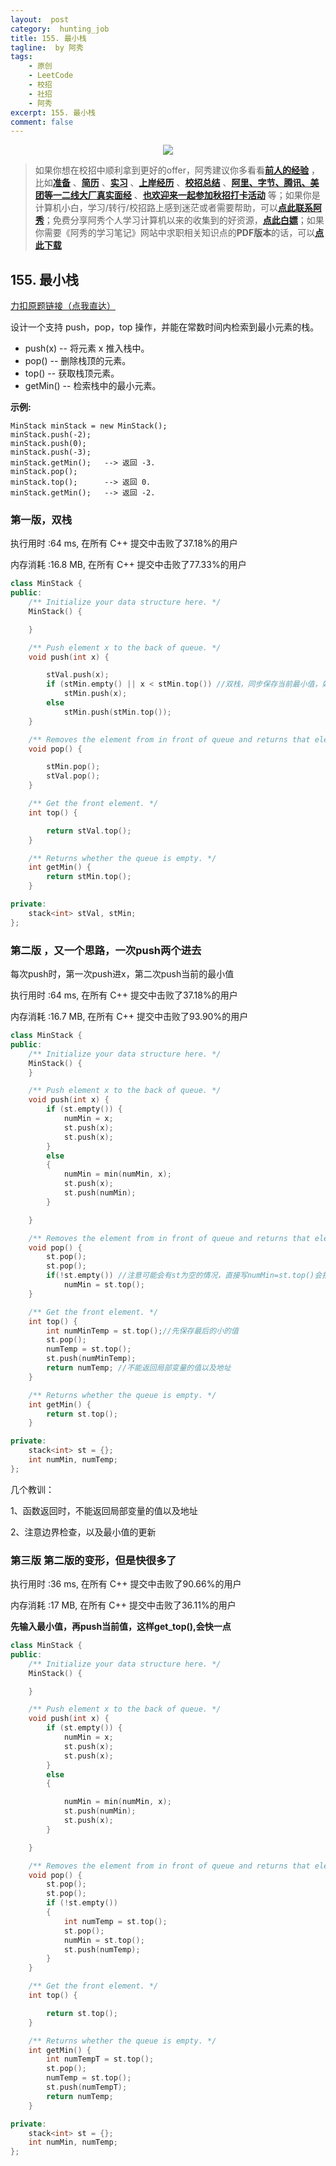 ```yaml
---
layout:  post
category:  hunting_job
title: 155. 最小栈
tagline:  by 阿秀
tags:
    - 原创
    - LeetCode
    - 校招
    - 社招
    - 阿秀
excerpt: 155. 最小栈
comment: false
---
```




<div align="center">
  <a href="/notes/05-xiustar/01-xiustar_reading_guide/01-introduce.html#阿秀组建了一个校招学习圈子">
      <img src="https://axiu-image-bed.oss-cn-shanghai.aliyuncs.com/img/202206190108471.png">
  </a></div>



> 如果你想在校招中顺利拿到更好的offer，阿秀建议你多看看<font style="font-weight:bold; color:#4169E1;text-decoration:underline;">[前人的经验](/notes/05-xiustar/01-xiustar_reading_guide/01-introduce.md)</font> ，比如<font style="font-weight:bold; color:#4169E1;text-decoration:underline;">[准备](/notes/05-xiustar/02-campus_prepare/02-01-校招重要时间点科普.md)</font> 、<font style="font-weight:bold; color:#4169E1;text-decoration:underline;">[简历](/notes/05-xiustar/03-resume/01-00-简历开篇词.md)</font> 、<font style="font-weight:bold; color:#4169E1;text-decoration:underline;">[实习](/notes/05-xiustar/04-school_practice/20220320-从公司角度来看，为什么要招实习生.md)</font> 、<font style="font-weight:bold; color:#4169E1;text-decoration:underline;">[上岸经历](/notes/05-xiustar/09-question_answer/20220817.md)</font> 、<font style="font-weight:bold; color:#4169E1;text-decoration:underline;">[校招总结](/notes/05-xiustar/05-campus_recruitment/2020-12-16-双非渣硕的秋招之路总结（已拿抖音研发岗SP）.md)</font> 、<font style="font-weight:bold; color:#4169E1;text-decoration:underline;">[阿里、字节、腾讯、美团等一二线大厂真实面经](/notes/07-resources/01-free/04-schoolSchample.md)</font> 、<font style="font-weight:bold; color:#4169E1;text-decoration:underline;">[也欢迎来一起参加秋招打卡活动](/notes/05-xiustar/01-xiustar_reading_guide/01-introduce.html#阿秀组建了一个校招学习圈子)</font> 等；如果你是计算机小白，学习/转行/校招路上感到迷茫或者需要帮助，可以<font style="font-weight:bold; color:#4169E1;text-decoration:underline;">[点此联系阿秀](/notes/08-other/02-question.md#_4、阿秀-如何才能联系到你)</font>；免费分享阿秀个人学习计算机以来的收集到的好资源，<font style="font-weight:bold; color:#4169E1;text-decoration:underline;">[点此白嫖](/notes/07-resources/01-free/01-introduce.md)</font>；如果你需要《阿秀的学习笔记》网站中求职相关知识点的**PDF版本**的话，可以<font style="font-weight:bold; color:#4169E1;text-decoration:underline;">[点此下载](/notes/08-other/02-question.md#_5、如何下载阿秀的学习笔记内容pdf版本)</font> 




## 155. 最小栈

[力扣原题链接（点我直达）](https://leetcode-cn.com/problems/min-stack/)

设计一个支持 push，pop，top 操作，并能在常数时间内检索到最小元素的栈。

- push(x) -- 将元素 x 推入栈中。
- pop() -- 删除栈顶的元素。
- top() -- 获取栈顶元素。
- getMin() -- 检索栈中的最小元素。

**示例:**

```
MinStack minStack = new MinStack();
minStack.push(-2);
minStack.push(0);
minStack.push(-3);
minStack.getMin();   --> 返回 -3.
minStack.pop();
minStack.top();      --> 返回 0.
minStack.getMin();   --> 返回 -2.
```



### 第一版，双栈

执行用时 :64 ms, 在所有 C++ 提交中击败了37.18%的用户

内存消耗 :16.8 MB, 在所有 C++ 提交中击败了77.33%的用户

```c++
class MinStack {
public:
	/** Initialize your data structure here. */
	MinStack() {

	}

	/** Push element x to the back of queue. */
	void push(int x) {

		stVal.push(x);
		if (stMin.empty() || x < stMin.top()) //双栈，同步保存当前最小值，如果是第一个x或者小于当前最小值，就把新的最小值存储进来
			stMin.push(x);
		else
			stMin.push(stMin.top());
	}

	/** Removes the element from in front of queue and returns that element. */
	void pop() {

		stMin.pop();
		stVal.pop();
	}

	/** Get the front element. */
	int top() {

		return stVal.top();
	}

	/** Returns whether the queue is empty. */
	int getMin() {
		return stMin.top();
	}

private:
	stack<int> stVal, stMin;
};
```





### 第二版 ，又一个思路，一次push两个进去

每次push时，第一次push进x，第二次push当前的最小值

执行用时 :64 ms, 在所有 C++ 提交中击败了37.18%的用户

内存消耗 :16.7 MB, 在所有 C++ 提交中击败了93.90%的用户

```C++
class MinStack {
public:
	/** Initialize your data structure here. */
	MinStack() {
	}

	/** Push element x to the back of queue. */
	void push(int x) {
		if (st.empty()) {
			numMin = x;
			st.push(x);
			st.push(x);
		}
		else
		{
			numMin = min(numMin, x);
			st.push(x);
			st.push(numMin);
		}

	}

	/** Removes the element from in front of queue and returns that element. */
	void pop() {
		st.pop();
		st.pop();
		if(!st.empty()) //注意可能会有st为空的情况，直接写numMin=st.top()会报错，要注意更新最小值
			numMin = st.top();
	}

	/** Get the front element. */
	int top() {
		int numMinTemp = st.top();//先保存最后的小的值
		st.pop();
		numTemp = st.top();
		st.push(numMinTemp);
		return numTemp; //不能返回局部变量的值以及地址
	}

	/** Returns whether the queue is empty. */
	int getMin() {
		return st.top();
	}

private:
	stack<int> st = {};
	int numMin, numTemp;
};
```



几个教训：

1、函数返回时，不能返回局部变量的值以及地址

2、注意边界检查，以及最小值的更新



### 第三版 第二版的变形，但是快很多了



执行用时 :36 ms, 在所有 C++ 提交中击败了90.66%的用户

内存消耗 :17 MB, 在所有 C++ 提交中击败了36.11%的用户

**先输入最小值，再push当前值，这样get_top(),会快一点**

```c++
class MinStack {
public:
	/** Initialize your data structure here. */
	MinStack() {

	}

	/** Push element x to the back of queue. */
	void push(int x) {
		if (st.empty()) {
			numMin = x;
			st.push(x);
			st.push(x);
		}
		else
		{

			numMin = min(numMin, x);
			st.push(numMin);
			st.push(x);
		}

	}

	/** Removes the element from in front of queue and returns that element. */
	void pop() {
		st.pop();
		st.pop();
		if (!st.empty())
		{
			int numTemp = st.top();
			st.pop();
			numMin = st.top();
			st.push(numTemp);
		}
	}

	/** Get the front element. */
	int top() {

		return st.top();
	}

	/** Returns whether the queue is empty. */
	int getMin() {
		int numTempT = st.top();
		st.pop();
		numTemp = st.top();
		st.push(numTempT);
		return numTemp;
	}

private:
	stack<int> st = {};
	int numMin, numTemp;
};
```

<p id="用队列实现栈"></p>

